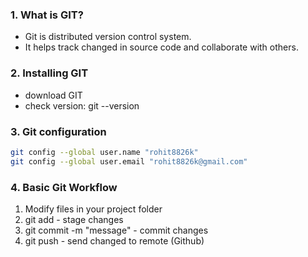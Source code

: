 ### 1. What is GIT?

- Git is distributed version control system.
- It helps track changed in source code and collaborate with others.

### 2. Installing GIT

- download GIT
- check version: git --version

### 3. Git configuration

```bash
git config --global user.name "rohit8826k"
git config --global user.email "rohit8826k@gmail.com"
```

### 4. Basic Git Workflow

1. Modify files in your project folder
2. git add <filename> - stage changes
3. git commit -m "message" - commit changes
4. git push - send changed to remote (Github)